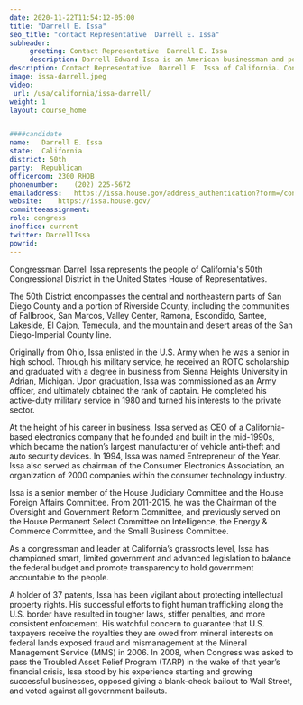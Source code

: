 ```yaml
---
date: 2020-11-22T11:54:12-05:00
title: "Darrell E. Issa"
seo_title: "contact Representative  Darrell E. Issa"
subheader:
     greeting: Contact Representative  Darrell E. Issa 
     description: Darrell Edward Issa is an American businessman and politician who is the U.S. Representative for California's 50th congressional district.
description: Contact Representative  Darrell E. Issa of California. Contact information for Darrell E. Issa includes email address, phone number, and mailing address.
image: issa-darrell.jpeg
video: 
 url: /usa/california/issa-darrell/
weight: 1
layout: course_home


####candidate
name:	Darrell E. Issa
state:	California
district: 50th
party:	Republican
officeroom:	2300 RHOB
phonenumber:	(202) 225-5672
emailaddress:	https://issa.house.gov/address_authentication?form=/contact
website:	https://issa.house.gov/
committeeassignment: 
role: congress
inoffice: current
twitter: DarrellIssa
powrid: 
---
```

Congressman Darrell Issa represents the people of California's 50th Congressional District in the United States House of Representatives.

The 50th District encompasses the central and northeastern parts of San Diego County and a portion of Riverside County, including the communities of Fallbrook, San Marcos, Valley Center, Ramona, Escondido, Santee, Lakeside, El Cajon, Temecula, and the mountain and desert areas of the San Diego-Imperial County line. 

Originally from Ohio, Issa enlisted in the U.S. Army when he was a senior in high school. Through his military service, he received an ROTC scholarship and graduated with a degree in business from Sienna Heights University in Adrian, Michigan. Upon graduation, Issa was commissioned as an Army officer, and ultimately obtained the rank of captain. He completed his active-duty military service in 1980 and turned his interests to the private sector.

At the height of his career in business, Issa served as CEO of a California-based electronics company that he founded and built in the mid-1990s, which became the nation’s largest manufacturer of vehicle anti-theft and auto security devices. In 1994, Issa was named Entrepreneur of the Year. Issa also served as chairman of the Consumer Electronics Association, an organization of 2000 companies within the consumer technology industry.

Issa is a senior member of the House Judiciary Committee and the House Foreign Affairs Committee.  From 2011-2015, he was the Chairman of the Oversight and Government Reform Committee, and  previously served on the House Permanent Select Committee on Intelligence, the Energy & Commerce Committee, and the Small Business Committee. 

As a congressman and leader at California’s grassroots level, Issa has championed smart, limited government and advanced legislation to balance the federal budget and promote transparency to hold government accountable to the people.

A holder of 37 patents, Issa has been vigilant about protecting intellectual property rights. His successful efforts to fight human trafficking along the U.S. border have resulted in tougher laws, stiffer penalties, and more consistent enforcement. His watchful concern to guarantee that U.S. taxpayers receive the royalties they are owed from mineral interests on federal lands exposed fraud and mismanagement at the Mineral Management Service (MMS) in 2006. In 2008, when Congress was asked to pass the Troubled Asset Relief Program (TARP) in the wake of that year’s financial crisis, Issa stood by his experience starting and growing successful businesses, opposed giving a blank-check bailout to Wall Street, and voted against all government bailouts.
